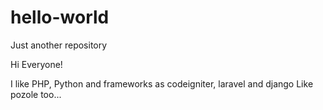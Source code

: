 # hello-world
Just another repository

Hi Everyone!

I like PHP, Python and frameworks as codeigniter, laravel and django
Like pozole too...
